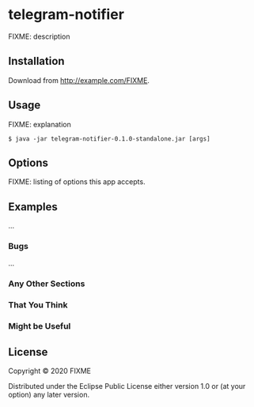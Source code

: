 # telegram-notifier

FIXME: description

## Installation

Download from http://example.com/FIXME.

## Usage

FIXME: explanation

    $ java -jar telegram-notifier-0.1.0-standalone.jar [args]

## Options

FIXME: listing of options this app accepts.

## Examples

...

### Bugs

...

### Any Other Sections
### That You Think
### Might be Useful

## License

Copyright © 2020 FIXME

Distributed under the Eclipse Public License either version 1.0 or (at
your option) any later version.
